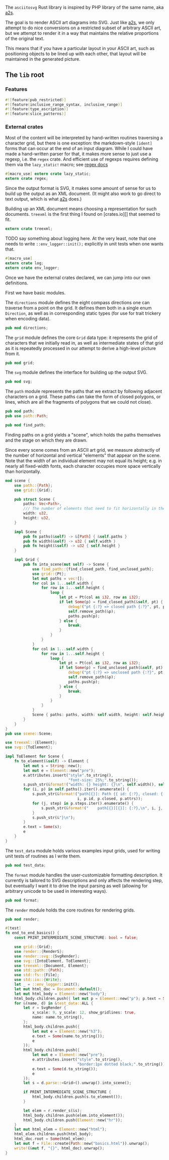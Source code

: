 The `asciitosvg` Rust library is inspired by PHP library of the same name,
aka [a2s][].

[a2s]: https://9vx.org/~dho/a2s/

The goal is to render ASCII art diagrams into SVG. Just like [a2s][],
we only attempt to do nice conversions on a restricted subset of
arbitrary ASCII art, but we attempt to render it in a way that
maintains the relative proportions of the original text.

This means that if you have a particular layout in your ASCII art,
such as positioning objects to be lined up with each other, that
layout will be maintained in the generated picture.

## The `lib` root

### Features


```rust
#![feature(pub_restricted)]
#![feature(inclusive_range_syntax, inclusive_range)]
#![feature(type_ascription)]
#![feature(slice_patterns)]
```


### External crates

Most of the content will be interpreted by hand-written routines traversing
a character grid, but there is one exception: the markdown-style
`[ident]` forms that can occur at the end of an input diagram.
While I could have made a hand-written parser for that, it makes
more sense to just use a regexp, i.e. the `regex` crate.
And efficient use of regexps requires defining them via the
`lazy_static!` macro; see [regex docs][]

[regex docs]: https://doc.rust-lang.org/regex/regex/index.html#example-avoid-compiling-the-same-regex-in-a-loop

```rust
#[macro_use] extern crate lazy_static;
extern crate regex;
```

Since the output format is SVG, it makes some amount of sense for us to
build up the output as an XML document. (It might also work to go direct
to text output, which is what [a2s][] does.)

Building up an XML document means choosing a representation for such documents.
`treexml` is the first thing I found on [crates.io][] that seemed to fit.

```rust
extern crate treexml;
```

TODO say something about logging here.
At the very least, note that one needs to write `::env_logger::init();` explicitly in unit tests when one wants that.

```rust
#[macro_use]
extern crate log;
extern crate env_logger;
```

Once we have the external crates declared, we can jump into our own
definitions.

First we have basic modules.

The `directions` module defines the eight compass directions one can
traverse from a point on the grid. It defines them both in a single
enum `Direction`, as well as in corresponding static types (for use
for trait trickery when encoding data).
```rust
pub mod directions;
```

The `grid` module defines the core `Grid` data type: it represents the
grid of characters that we initially read in, as well as intermediate
states of that grid as it is repeatedly processed in our attempt to
derive a high-level picture from it.

```rust
pub mod grid;
```

The `svg` module defines the interface for building up the output SVG.

```rust
pub mod svg;
```

The `path` module represents the paths that we extract by following
adjacent characters on a grid. These paths can take the form of closed
polygons, or lines, which are all the fragments of polygons that we
could not close).

```rust
pub mod path;
pub use path::Path;

pub mod find_path;
```

Finding paths on a grid yields a "scene", which holds the
paths themselves and the stage on which they are drawn.

Since every scene comes from an ASCII art grid, we measure
abstractly of the number of horizontal and vertical "elements"
that appear on the scene. Note that the width of an individual
element may not equal its height; e.g. in nearly all fixed-width
fonts, each character occupies more space vertically than
horizontally.

```rust
mod scene {
    use path::{Path};
    use grid::{Grid};

    pub struct Scene {
        paths: Vec<Path>,
        /// The number of elements that need to fit horizontally in the scene.
        width: u32,
        height: u32,
    }

    impl Scene {
        pub fn paths(&self) -> &[Path] { &self.paths }
        pub fn width(&self) -> u32 { self.width }
        pub fn height(&self) -> u32 { self.height }
    }

    impl Grid {
        pub fn into_scene(mut self) -> Scene {
            use find_path::{find_closed_path, find_unclosed_path};
            use grid::{Pt};
            let mut paths = vec![];
            for col in 1...self.width {
                for row in 1...self.height {
                    loop {
                        let pt = Pt(col as i32, row as i32);
                        if let Some(p) = find_closed_path(&self, pt) {
                            debug!("pt {:?} => closed path {:?}", pt, p);
                            self.remove_path(&p);
                            paths.push(p);
                        } else {
                            break;
                        }
                    }
                }
            }
            for col in 1...self.width {
                for row in 1...self.height {
                    loop {
                        let pt = Pt(col as i32, row as i32);
                        if let Some(p) = find_unclosed_path(&self, pt) {
                            debug!("pt {:?} => unclosed path {:?}", pt, p);
                            self.remove_path(&p);
                            paths.push(p);
                        } else {
                            break;
                        }
                    }
                }
            }
            Scene { paths: paths, width: self.width, height: self.height }
        }
    }
}
pub use scene::Scene;

use treexml::{Element};
use svg::{ToElement};

impl ToElement for Scene {
    fn to_element(&self) -> Element {
        let mut s = String::new();
        let mut e = Element::new("pre");
        e.attributes.insert("style".to_string(),
                            "font-size: 25%;".to_string());
        s.push_str(&format!("width: {} height: {}\n", self.width(), self.height()));
        for (i, p) in self.paths().iter().enumerate() {
            s.push_str(&format!("path[{}]: Path {{ id: {:?}, closed: {:?}, attrs: {:?}\n",
                                i, p.id, p.closed, p.attrs));
            for (j, step) in p.steps.iter().enumerate() {
                s.push_str(&format!("    path[{}][{}]: {:?},\n", i, j, step));
            }
            s.push_str(&"}\n");
        }
        e.text = Some(s);
        e
    }
}
```

The `test_data` module holds various examples input grids, used for
writing unit tests of routines as I write them.

```rust
pub mod test_data;
```

The `format` module handles the user-customizable
formatting description. It currently is tailored to SVG
descriptions and only affects the rendering step, but
eventually I want it to drive the input parsing as well
(allowing for arbitrary unicode to be used in interesting ways).

```rust
pub mod format;
```

The `render` module holds the core routines for rendering grids.

```rust
pub mod render;

#[test]
fn end_to_end_basics() {
    const PRINT_INTERMEDIATE_SCENE_STRUCTURE: bool = false;

    use grid::{Grid};
    use render::{RenderS};
    use render::svg::{SvgRender};
    use svg::{IntoElement, ToElement};
    use treexml::{Document, Element};
    use std::path::{Path};
    use std::fs::{File};
    use std::io::{Write};
    let _ = ::env_logger::init();
    let mut html_doc = Document::default();
    let mut html_body = Element::new("body");
    html_body.children.push({ let mut p = Element::new("p"); p.text = Some(format!("Hello World")); p });
    for &(name, d) in &test_data::ALL {
        let r = SvgRender {
            x_scale: 9, y_scale: 12, show_gridlines: true,
            name: name.to_string(),
        };
        html_body.children.push({
            let mut e = Element::new("h3");
            e.text = Some(name.to_string());
            e
        });
        html_body.children.push({
            let mut e = Element::new("pre");
            e.attributes.insert("style".to_string(),
                                "border:1px dotted black;".to_string());
            e.text = Some(d.to_string());
            e
        });
        let s = d.parse::<Grid>().unwrap().into_scene();

        if PRINT_INTERMEDIATE_SCENE_STRUCTURE {
            html_body.children.push(s.to_element());
        }

        let elem = r.render_s(&s);
        html_body.children.push(elem.into_element());
        html_body.children.push(Element::new("hr"));
    }
    let mut html_elem = Element::new("html");
    html_elem.children.push(html_body);
    html_doc.root = Some(html_elem);
    let mut f = File::create(Path::new("basics.html")).unwrap();
    write!(&mut f, "{}", html_doc).unwrap();
}
```
